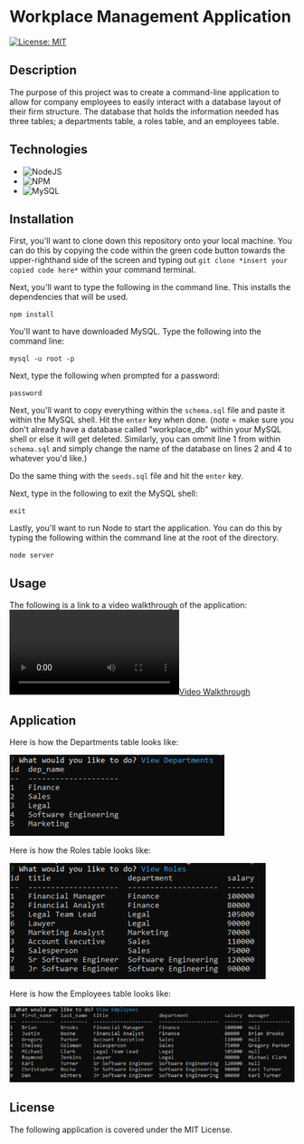 # Workplace Management Application

[![License: MIT](https://img.shields.io/badge/License-MIT-green.svg)](https://opensource.org/licenses/MIT)

## **Description**
The purpose of this project was to create a command-line application to allow for company employees to easily interact with a database layout of their firm structure. The database that holds the information needed has three tables; a departments table, a roles table, and an employees table.

## **Technologies**

* ![NodeJS](https://img.shields.io/badge/node.js-6DA55F?style=for-the-badge&logo=node.js&logoColor=white)
* ![NPM](https://img.shields.io/badge/NPM-%23000000.svg?style=for-the-badge&logo=npm&logoColor=white)
* ![MySQL](https://img.shields.io/badge/mysql-%2300f.svg?style=for-the-badge&logo=mysql&logoColor=white)

## **Installation**
First, you'll want to clone down this repository onto your local machine. You can do this by copying the code within the green code button towards the upper-righthand side of the screen and typing out `git clone *insert your copied code here*` within your command terminal.

Next, you'll want to type the following in the command line. This installs the dependencies that will be used. 
```
npm install
```

You'll want to have downloaded MySQL. Type the following into the command line: 
```
mysql -u root -p
```

Next, type the following when prompted for a password:
```
password
```

Next, you'll want to copy everything within the `schema.sql` file and paste it within the MySQL shell. Hit the `enter` key when done. (*note* = make sure you don't already have a database called "workplace_db" within your MySQL shell or else it will get deleted. Similarly, you can ommit line 1 from within `schema.sql` and simply change the name of the database on lines 2 and 4 to whatever you'd like.)

Do the same thing with the `seeds.sql` file and hit the `enter` key.

Next, type in the following to exit the MySQL shell:
```
exit
```

Lastly, you'll want to run Node to start the application. You can do this by typing the following within the command line at the root of the directory.
```
node server
```

## **Usage**
The following is a link to a video walkthrough of the application: 
[![Video Walkthrough](./assets/Untitled_%20May%203%2C%202022%201_03%20AM.webm)](https://drive.google.com/file/d/1cicr4u_ixHiiQqwalEx99Z3_7PiquRaq/view "Video Walkthrough")

## **Application**

Here is how the Departments table looks like:

![screenshot](./assets/departments-table.PNG "Departments Table")

Here is how the Roles table looks like:

![screenshot](./assets/roles-table.PNG "Roles Table")

Here is how the Employees table looks like:

![screenshot](./assets/employees-table.PNG "Employees Table")

## **License**
The following application is covered under the MIT License.